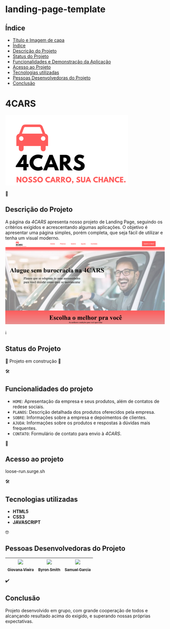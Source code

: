 # landing-page-template

## Índice

* [Título e Imagem de capa](#4cars)
* [Índice](#índice)
* [Descrição do Projeto](#descrição-do-projeto)
* [Status do Projeto](#status-do-projeto)
* [Funcionalidades e Demonstração da Aplicação](#funcionalidades-do-projeto)
* [Acesso ao Projeto](#acesso-ao-projeto)
* [Tecnologias utilizadas](#tecnologias-utilizadas)
* [Pessoas Desenvolvedoras do Projeto](#pessoas-desenvolvedoras-do-projeto)
* [Conclusão](#conclusão)


# 4CARS

![Logo da 4CARS](img/logo-footer.png)

📝
## Descrição do Projeto

A página da *4CARS* apresenta nosso projeto de Landing Page, seguindo os critérios exigidos e acrescentando algumas aplicações. O objetivo é apresentar uma página simples, porém completa, que seja fácil de utilizar e tenha um visual moderno.
![Logo da 4CARS](img/print_readme.png)

ℹ️
## Status do Projeto

🚧 Projeto em construção 🚧 


🛠️ 
## Funcionalidades do projeto

- `HOME`: Apresentação da empresa e seus produtos, além de contatos de redese sociais.
- `PLANOS`: Descrição detalhada dos produtos oferecidos pela empresa.
- `SOBRE`: Informações sobre a empresa e depoimentos de clientes.
- `AJUDA`: Informações sobre os produtos e respostas à dúvidas mais frequentes.
- `CONTATO`: Formulário de contato para envio à *4CARS*.

📁
## Acesso ao projeto

loose-run.surge.sh

🛠️
## Tecnologias utilizadas

- **HTML5**
- **CSS3**
- **JAVASCRIPT**

🤓
## Pessoas Desenvolvedoras do Projeto

| [<img src="https://avatars.githubusercontent.com/u/102439115?s=40&v=4" width=115><br><sub>Giovana Vieira</sub>](https://github.com/gioivieira) |  [<img src="https://avatars.githubusercontent.com/u/74737156?v=4" width=115><br><sub>Byron Smith</sub>](https://github.com/byron-smith-nobrega) |  [<img src="https://avatars.githubusercontent.com/u/102331990?v=4" width=115><br><sub>Samuel Garcia</sub>](https://github.com/Samuca010) |
| :---: | :---: | :---: |


✔️
## Conclusão

Projeto desenvolvido em grupo, com grande cooperação de todos e alcançando resultado acima do exigido, e superando nossas próprias expectativas.
